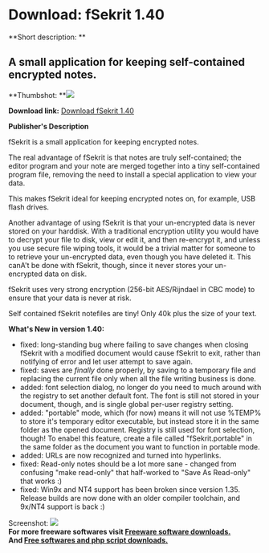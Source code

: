 # Download: fSekrit 1.40

**Short description: **

## A small application for keeping self-contained encrypted notes.

  
**Thumbshot: **![](http://www.freewarefiles.com/screenshot/fsekrit_md.gif)   
  
**Download link:** [Download fSekrit 1.40](http://freesoftwares.boysofts.com/FSekrit_program_18048.html)  
  

**Publisher's Description**  
  

fSekrit is a small application for keeping encrypted notes.

The real advantage of fSekrit is that notes are truly self-contained; the
editor program and your note are merged together into a tiny self-contained
program file, removing the need to install a special application to view your
data.

This makes fSekrit ideal for keeping encrypted notes on, for example, USB
flash drives.

Another advantage of using fSekrit is that your un-encrypted data is never
stored on your harddisk. With a traditional encryption utility you would have
to decrypt your file to disk, view or edit it, and then re-encrypt it, and
unless you use secure file wiping tools, it would be a trivial matter for
someone to to retrieve your un-encrypted data, even though you have deleted
it. This canA't be done with fSekrit, though, since it never stores your un-
encrypted data on disk.

fSekrit uses very strong encryption (256-bit AES/Rijndael in CBC mode) to
ensure that your data is never at risk.

Self contained fSekrit notefiles are tiny! Only 40k plus the size of your
text.

**What's New in version 1.40:**

  * fixed: long-standing bug where failing to save changes when closing fSekrit with a modified document would cause fSekrit to exit, rather than notifying of error and let user attempt to save again. 
  * fixed: saves are *finally* done properly, by saving to a temporary file and replacing the current file only when all the file writing business is done. 
  * added: font selection dialog, no longer do you need to much around with the registry to set another default font. The font is still not stored in your document, though, and is single global per-user registry setting. 
  * added: "portable" mode, which (for now) means it will not use %TEMP% to store it's temporary editor executable, but instead store it in the same folder as the opened document. Registry is still used for font selection, though! To enabel this feature, create a file called "fSekrit.portable" in the same folder as the document you want to function in portable mode. 
  * added: URLs are now recognized and turned into hyperlinks. 
  * fixed: Read-only notes should be a lot more sane - changed from confusing "make read-only" that half-worked to "Save As Read-only" that works :) 
  * fixed: Win9x and NT4 support has been broken since version 1.35. Release builds are now done with an older compiler toolchain, and 9x/NT4 support is back :) 

  
  
Screenshot: ![](http://www.freewarefiles.com/screenshot/fsekrit.gif)  
**For more freeware softwares visit [Freeware software downloads.](http://freesoftwares.boysofts.com/)**   
**And [Free softwares and php script downloads.](http://www.boysofts.com/)**

